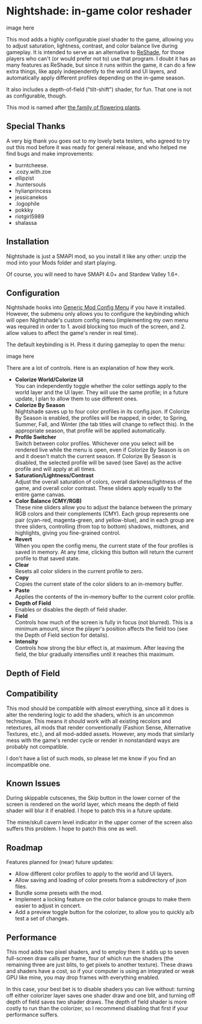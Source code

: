 # Nightshade: in-game color reshader

image here

This mod adds a highly configurable pixel shader to the game, allowing you to
adjust saturation, lightness, contrast, and color balance live during gameplay.
It is intended to serve as an alternative to [ReShade](https://reshade.me/),
for those players who can't (or would prefer not to) use that program. I doubt
it has as many features as ReShade, but since it runs within the game, it can
do a few extra things, like apply independently to the world and UI layers, and
automatically apply different profiles depending on the in-game season.

It also includes a depth-of-field ("tilt-shift") shader, for fun. That one is
not as configurable, though.

This mod is named after [the family of flowering
plants](https://en.wikipedia.org/wiki/Solanaceae).

## Special Thanks

A very big thank you goes out to my lovely beta testers, who agreed to try out
this mod before it was ready for general release, and who helped me find bugs
and make improvements:

- burntcheese.
- .cozy.with.zoe
- ellipzist
- .huntersouls
- hylianprincess
- jessicanekos
- .logophile
- pokkky
- riotgirl5989
- shalassa

## Installation

Nightshade is just a SMAPI mod, so you install it like any other: unzip the mod
into your Mods folder and start playing.

Of course, you will need to have SMAPI 4.0+ and Stardew Valley 1.6+.

## Configuration

Nightshade hooks into [Generic Mod Config
Menu](https://www.nexusmods.com/stardewvalley/mods/5098) if you have it
installed. However, the submenu only allows you to configure the keybinding
which will open Nightshade's custom config menu (implementing my own menu was
required in order to 1. avoid blocking too much of the screen, and 2. allow
values to affect the game's render in real time).

The default keybinding is H. Press it during gameplay to open the menu:

image here

There are a lot of controls. Here is an explanation of how they work.

* **Colorize World/Colorize UI** \
    You can independently toggle whether the color settings apply to the world
    layer and the UI layer. They will use the same profile; in a future update,
    I plan to allow them to use different ones.
* **Colorize By Season** \
    Nightshade saves up to four color profiles in its config.json. If Colorize
    By Season is enabled, the profiles will be mapped, in order, to Spring,
    Summer, Fall, and Winter (the tab titles will change to reflect this). In
    the appropriate season, that profile will be applied automatically.
* **Profile Switcher** \
    Switch between color profiles. Whichever one you select will be rendered
    live while the menu is open, even if Colorize By Season is on and it
    doesn't match the current season. If Colorize By Season is disabled, the
    selected profile will be saved (see Save) as the active profile and will
    apply at all times.
* **Saturation/Lightness/Contrast** \
    Adjust the overall saturation of colors, overall darkness/lightness of the
    game, and overall color contrast. These sliders apply equally to the entire
    game canvas.
* **Color Balance (CMY/RGB)** \
    These nine sliders allow you to adjust the balance between the primary
    RGB colors and their complements (CMY). Each group represents one pair
    (cyan-red, magenta-green, and yellow-blue), and in each group are three
    sliders, controlling (from top to bottom) shadows, midtones, and
    highlights, giving you fine-grained control.
* **Revert** \
    When you open the config menu, the current state of the four profiles is
    saved in memory. At any time, clicking this button will return the current
    profile to that saved state.
* **Clear** \
    Resets all color sliders in the current profile to zero.
* **Copy** \
    Copies the current state of the color sliders to an in-memory buffer.
* **Paste** \
    Applies the contents of the in-memory buffer to the current color profile.
* **Depth of Field** \
    Enables or disables the depth of field shader.
* **Field** \
    Controls how much of the screen is fully in focus (not blurred). This is a
    minimum amount, since the player's position affects the field too (see the
    Depth of Field section for details).
* **Intensity** \
    Controls how strong the blur effect is, at maximum. After leaving the
    field, the blur gradually intensifies until it reaches this maximum.


## Depth of Field


## Compatibility

This mod should be compatible with almost everything, since all it does is
alter the rendering logic to add the shaders, which is an uncommon technique.
This means it should work with all existing recolors and retextures, all mods
that render conventionally (Fashion Sense, Alternative Textures, etc.), and all
mod-added assets. However, any mods that similarly mess with the game's render
cycle or render in nonstandard ways are probably not compatible.

I don't have a list of such mods, so please let me know if you find an
incompatible one.


## Known Issues

During skippable cutscenes, the Skip button in the lower corner of the screen
is rendered on the world layer, which means the depth of field shader will
blur it if enabled. I hope to patch this in a future update.

The mine/skull cavern level indicator in the upper corner of the screen also
suffers this problem. I hope to patch this one as well.


## Roadmap

Features planned for (near) future updates:

* Allow different color profiles to apply to the world and UI layers.
* Allow saving and loading of color presets from a subdirectory of json files.
* Bundle some presets with the mod.
* Implement a locking feature on the color balance groups to make them easier
    to adjust in concert.
* Add a preview toggle button for the colorizer, to allow you to quickly a/b
    test a set of changes.


## Performance

This mod adds two pixel shaders, and to employ them it adds up to seven
full-screen draw calls per frame, four of which run the shaders (the remaining
three are just blits, to get pixels to another texture). These draws and
shaders have a cost, so if your computer is using an integrated or weak GPU
like mine, you may drop frames with everything enabled.

In this case, your best bet is to disable shaders you can live without: turning
off either colorizer layer saves one shader draw and one blit, and turning off
depth of field saves two shader draws. The depth of field shader is more costly
to run than the colorizer, so I recommend disabling that first if your
performance suffers.
